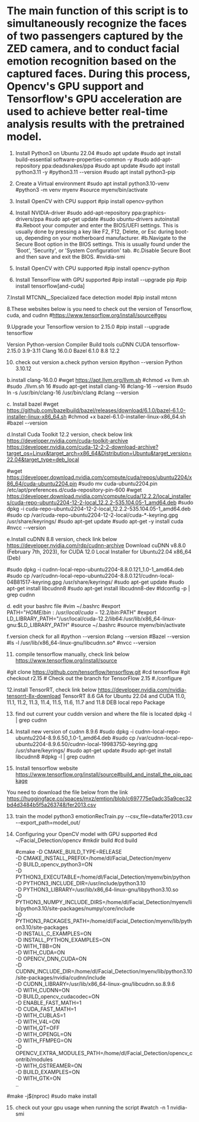 # The main function of this script is to simultaneously recognize the faces of two passengers captured by the ZED camera, and to conduct facial emotion recognition based on the captured faces. During this process, Opencv's GPU support and Tensorflow's GPU acceleration are used to achieve better real-time analysis results with the pretrained model.

1. Install Python3 on Ubuntu 22.04
    #sudo apt update
    #sudo apt install build-essential software-properties-common -y
    #sudo add-apt-repository ppa:deadsnakes/ppa
    #sudo apt update
    #sudo apt install python3.11 -y
    #python3.11 --version
#sudo apt install python3-pip

2. Create a Virtual environment
#sudo apt install python3.10-venv
#python3 -m venv myenv
#source myenv/bin/activate

3. Install OpenCV with CPU support
#pip install opencv-python

4. Install NVIDIA-driver
#sudo add-apt-repository ppa:graphics-drivers/ppa
#sudo apt-get update
#sudo ubuntu-drivers autoinstall
    #a.Reboot your computer and enter the BIOS/UEFI settings. This is usually done by pressing a key like F2, F12, 
Delete, or Esc during boot-up, depending on your motherboard manufacturer.
    #b.Navigate to the Secure Boot option in the BIOS settings. This is usually found under the 'Boot', 
    'Security', or 'System Configuration' tab.
    #c.Disable Secure Boot and then save and exit the BIOS.
#nvidia-smi

5. Install OpenCV with CPU supported
#pip install opencv-python

6. Install TensorFlow with GPU supported
#pip install --upgrade pip
#pip install tensorflow[and-cuda]

7.Install MTCNN__Specialized face detection model
#pip install mtcnn

8.These websites below is you need to check out the version of Tensorflow, cuda, and cudnn
#https://www.tensorflow.org/install/source#gpu

9.Upgrade your Tensorflow version to 2.15.0
#pip install --upgrade tensorflow

Version	                Python-version	    Compiler        Build tools	      cuDNN	     CUDA
tensorflow-2.15.0	    3.9-3.11	        Clang 16.0.0	Bazel 6.1.0	      8.8	     12.2

10. check out version
a.check python version 
#python --version
Python 3.10.12
    
b.install clang-16.0.0
#wget https://apt.llvm.org/llvm.sh
#chmod +x llvm.sh
#sudo ./llvm.sh 16
#sudo apt-get install clang-16
#clang-16 --version
#sudo ln -s /usr/bin/clang-16 /usr/bin/clang
#clang --version

c. Install bazel 
#wget https://github.com/bazelbuild/bazel/releases/download/6.1.0/bazel-6.1.0-installer-linux-x86_64.sh
#chmod +x bazel-6.1.0-installer-linux-x86_64.sh
#bazel --version

d.Install Cuda Toolkit 12.2 version, check below link
https://developer.nvidia.com/cuda-toolkit-archive
https://developer.nvidia.com/cuda-12-2-2-download-archive?target_os=Linux&target_arch=x86_64&Distribution=Ubuntu&target_version=22.04&target_type=deb_local

#wget https://developer.download.nvidia.com/compute/cuda/repos/ubuntu2204/x86_64/cuda-ubuntu2204.pin
#sudo mv cuda-ubuntu2204.pin /etc/apt/preferences.d/cuda-repository-pin-600
#wget https://developer.download.nvidia.com/compute/cuda/12.2.2/local_installers/cuda-repo-ubuntu2204-12-2-local_12.2.2-535.104.05-1_amd64.deb
#sudo dpkg -i cuda-repo-ubuntu2204-12-2-local_12.2.2-535.104.05-1_amd64.deb
#sudo cp /var/cuda-repo-ubuntu2204-12-2-local/cuda-*-keyring.gpg /usr/share/keyrings/
#sudo apt-get update
#sudo apt-get -y install cuda
#nvcc --version

e.Install cuDNN 8.8 version, check link below
https://developer.nvidia.com/rdp/cudnn-archive
Download cuDNN v8.8.0 (February 7th, 2023), for CUDA 12.0
Local Installer for Ubuntu22.04 x86_64 (Deb)

#sudo dpkg -i cudnn-local-repo-ubuntu2204-8.8.0.121_1.0-1_amd64.deb
#sudo cp /var/cudnn-local-repo-ubuntu2204-8.8.0.121/cudnn-local-04B81517-keyring.gpg /usr/share/keyrings/
#sudo apt-get update
#sudo apt-get install libcudnn8
#sudo apt-get install libcudnn8-dev
#ldconfig -p | grep cudnn

d. edit your bashrc file
#vim ~/.bashrc
#export PATH="$HOME/bin:/usr/local/cuda-12.2/bin:$PATH"
#export LD_LIBRARY_PATH="/usr/local/cuda-12.2/lib64:/usr/lib/x86_64-linux-gnu:$LD_LIBRARY_PATH"
#source ~/.bashrc
#source myenv/bin/activate

f.version check for all
#python --version
#clang --version
#Bazel --version
#ls -l /usr/lib/x86_64-linux-gnu/libcudnn.so*
#nvcc --version

11. compile tensorflow manually, check link below
https://www.tensorflow.org/install/source

#git clone https://github.com/tensorflow/tensorflow.git
#cd tensorflow
#git checkout r2.15  # Check out the branch for TensorFlow 2.15
#./configure

12.install TensorRT, check link below
https://developer.nvidia.com/nvidia-tensorrt-8x-download
TensorRT 8.6 GA for Ubuntu 22.04 and CUDA 11.0, 11.1, 11.2, 11.3, 11.4, 11.5, 11.6, 11.7 and 11.8 DEB local repo Package

13. find out current your cuddn version and where the file is located
dpkg -l | grep cudnn

14. Install new version of cudnn 8.9.6
#sudo dpkg -i cudnn-local-repo-ubuntu2204-8.9.6.50_1.0-1_amd64.deb
#sudo cp /var/cudnn-local-repo-ubuntu2204-8.9.6.50/cudnn-local-1998375D-keyring.gpg /usr/share/keyrings/
#sudo apt-get update
#sudo apt-get install libcudnn8
#dpkg -l | grep cudnn

15. Install tensorflow website
https://www.tensorflow.org/install/source#build_and_install_the_pip_package

You need to download the file below from the link
https://huggingface.co/spaces/mxz/emtion/blob/c697775e0adc35a9cec32bd4d3484b5f5a263748/fer2013.csv

13. train the model
python3 emotionRecTrain.py --csv_file=data/fer2013.csv --export_path=model_out/

14. Configuring your OpenCV model with GPU supported 
#cd ~/Facial_Detection/opencv
#mkdir build
#cd build

      #cmake -D CMAKE_BUILD_TYPE=RELEASE \
      -D CMAKE_INSTALL_PREFIX=/home/dl/Facial_Detection/myenv \
      -D BUILD_opencv_python3=ON \
      -D PYTHON3_EXECUTABLE=/home/dl/Facial_Detection/myenv/bin/python \
      -D PYTHON3_INCLUDE_DIR=/usr/include/python3.10 \
      -D PYTHON3_LIBRARY=/usr/lib/x86_64-linux-gnu/libpython3.10.so \
      -D PYTHON3_NUMPY_INCLUDE_DIRS=/home/dl/Facial_Detection/myenv/lib/python3.10/site-packages/numpy/core/include \
      -D PYTHON3_PACKAGES_PATH=/home/dl/Facial_Detection/myenv/lib/python3.10/site-packages \
      -D INSTALL_C_EXAMPLES=ON \
      -D INSTALL_PYTHON_EXAMPLES=ON \
      -D WITH_TBB=ON \
      -D WITH_CUDA=ON \
      -D OPENCV_DNN_CUDA=ON \
      -D CUDNN_INCLUDE_DIR=/home/dl/Facial_Detection/myenv/lib/python3.10/site-packages/nvidia/cudnn/include \
      -D CUDNN_LIBRARY=/usr/lib/x86_64-linux-gnu/libcudnn.so.8.9.6 \
      -D WITH_CUDNN=ON \
      -D BUILD_opencv_cudacodec=ON \
      -D ENABLE_FAST_MATH=1 \
      -D CUDA_FAST_MATH=1 \
      -D WITH_CUBLAS=1 \
      -D WITH_V4L=ON \
      -D WITH_QT=OFF \
      -D WITH_OPENGL=ON \
      -D WITH_FFMPEG=ON \
      -D OPENCV_EXTRA_MODULES_PATH=/home/dl/Facial_Detection/opencv_contrib/modules \
      -D WITH_GSTREAMER=ON \
      -D BUILD_EXAMPLES=ON \
      -D WITH_GTK=ON \
      ..

#make -j$(nproc)
#sudo make install 

15. check out your gpu usage when running the script
#watch -n 1 nvidia-smi

